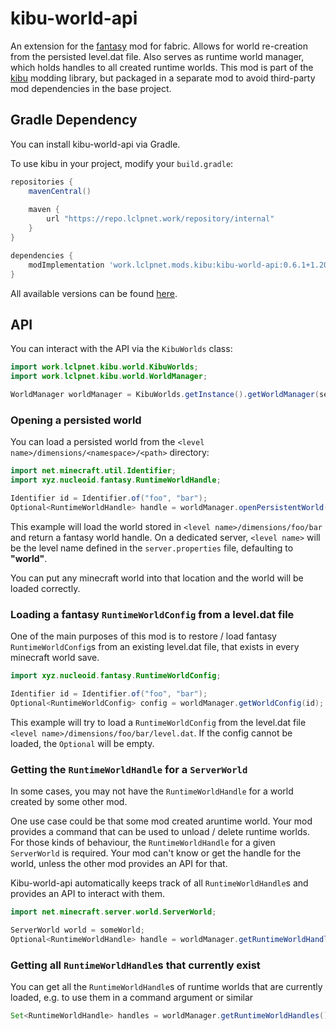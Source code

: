 # kibu-world-api
An extension for the [fantasy](https://github.com/NucleoidMC/fantasy) mod for fabric. 
Allows for world re-creation from the persisted level.dat file. 
Also serves as runtime world manager, which holds handles to all created runtime worlds. 
This mod is part of the [kibu](https://github.com/LCLPYT/kibu) modding library, but packaged in a separate mod to avoid third-party mod dependencies in the base project.

## Gradle Dependency
You can install kibu-world-api via Gradle.

To use kibu in your project, modify your `build.gradle`:
```groovy
repositories {
    mavenCentral()
    
    maven {
        url "https://repo.lclpnet.work/repository/internal"
    }
}

dependencies {
    modImplementation 'work.lclpnet.mods.kibu:kibu-world-api:0.6.1+1.20.6'  // replace with your version
}
```
All available versions can be found [here](https://repo.lclpnet.work/#artifact/work.lclpnet.mods.kibu/kibu-world-api).

## API
You can interact with the API via the `KibuWorlds` class:
```java
import work.lclpnet.kibu.world.KibuWorlds;
import work.lclpnet.kibu.world.WorldManager;

WorldManager worldManager = KibuWorlds.getInstance().getWorldManager(server);
```

### Opening a persisted world
You can load a persisted world from the `<level name>/dimensions/<namespace>/<path>` directory:
```java
import net.minecraft.util.Identifier;
import xyz.nucleoid.fantasy.RuntimeWorldHandle;

Identifier id = Identifier.of("foo", "bar");
Optional<RuntimeWorldHandle> handle = worldManager.openPersistentWorld(id);
```
This example will load the world stored in `<level name>/dimensions/foo/bar` and return a fantasy world handle.
On a dedicated server, `<level name>` will be the level name defined in the `server.properties` file, defaulting to **"world"**.

You can put any minecraft world into that location and the world will be loaded correctly.

### Loading a fantasy `RuntimeWorldConfig` from a level.dat file
One of the main purposes of this mod is to restore / load fantasy `RuntimeWorldConfig`s from an existing level.dat file, that exists in every minecraft world save.
```java
import xyz.nucleoid.fantasy.RuntimeWorldConfig;

Identifier id = Identifier.of("foo", "bar");
Optional<RuntimeWorldConfig> config = worldManager.getWorldConfig(id);
```
This example will try to load a `RuntimeWorldConfig` from the level.dat file `<level name>/dimensions/foo/bar/level.dat`.
If the config cannot be loaded, the `Optional` will be empty.

### Getting the `RuntimeWorldHandle` for a `ServerWorld`
In some cases, you may not have the `RuntimeWorldHandle` for a world created by some other mod.

One use case could be that some mod created aruntime world.
Your mod provides a command that can be used to unload / delete runtime worlds.
For those kinds of behaviour, the `RuntimeWorldHandle` for a given `ServerWorld` is required.
Your mod can't know or get the handle for the world, unless the other mod provides an API for that.

Kibu-world-api automatically keeps track of all `RuntimeWorldHandle`s and provides an API to interact with them.
```java
import net.minecraft.server.world.ServerWorld;

ServerWorld world = someWorld;
Optional<RuntimeWorldHandle> handle = worldManager.getRuntimeWorldHandle(world);
```

### Getting all `RuntimeWorldHandle`s that currently exist
You can get all the `RuntimeWorldHandle`s of runtime worlds that are currently loaded, e.g. to use them in a command argument or similar
```java
Set<RuntimeWorldHandle> handles = worldManager.getRuntimeWorldHandles();
```
